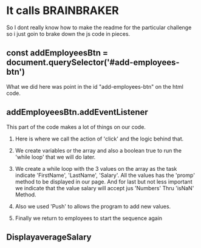 # It calls BRAINBRAKER 
So I dont really know how to make the readme for the particular challenge so i just goin to brake down the js code in pieces.

## const addEmployeesBtn = document.querySelector('#add-employees-btn')

What we did here was point in the id "add-employees-btn" on the html code.

## addEmployeesBtn.addEventListener

This part of the code makes a lot of things on our code.

1) Here is where we call the action of 'click' and the logic behind that. 

2) We create variables or the array and also a boolean true to run the 'while loop' that we will do later.

3) We create a while loop with the 3 values on the array as the task indicate 'FirstName', 'LastName', 'Salary'. All the values has the 'promp' method to be displayed in our page. And for last but not less important we indicate that the value salary will accept jus 'Numbers' Thru 'isNaN' Method. 

4) Also we used 'Push' to allows the program to add new values. 

5) Finally we return to employees to start the sequence again 

## DisplayaverageSalary 


